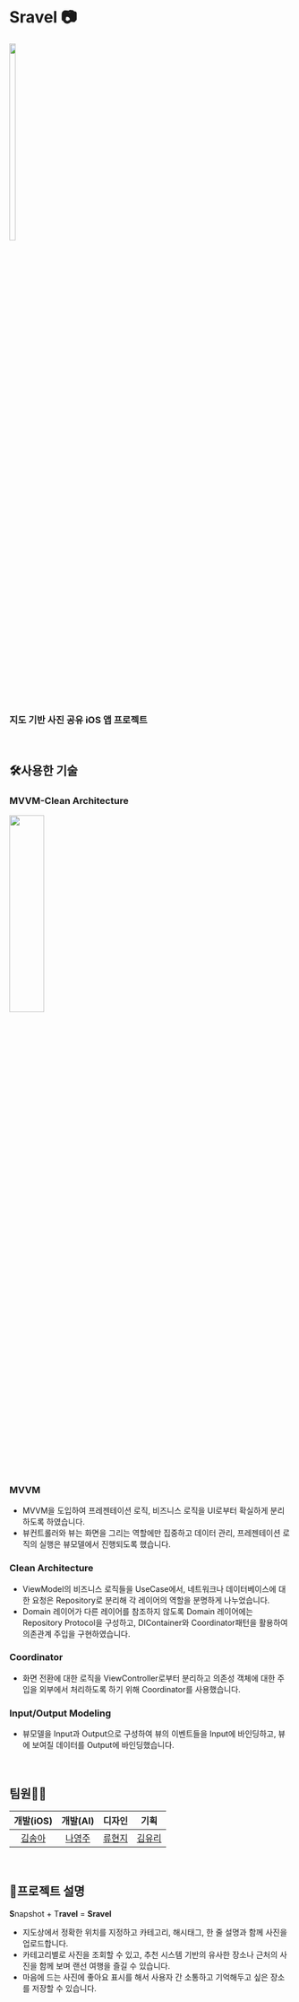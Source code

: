 # Sravel 📷

<img src = "https://img1.daumcdn.net/thumb/R1280x0/?scode=mtistory2&fname=https%3A%2F%2Fblog.kakaocdn.net%2Fdn%2Fwkvc1%2FbtrFT2RVLqb%2F4nJh2XS7tIOZsuL2g2dPP0%2Fimg.png" width="15%" height="30%">

### 지도 기반 사진 공유 iOS 앱 프로젝트

<br />

## 🛠사용한 기술
### **MVVM-Clean Architecture**
<img src = "https://blog.kakaocdn.net/dn/ba6gfD/btrroXYwxjv/zz7KOvT1aJ2rGbKZNnxexK/img.png" width="35%" height="30%">

### **MVVM**
  - MVVM을 도입하여 프레젠테이션 로직, 비즈니스 로직을 UI로부터 확실하게 분리하도록 하였습니다.
  - 뷰컨트롤러와 뷰는 화면을 그리는 역할에만 집중하고 데이터 관리, 프레젠테이션 로직의 실행은 뷰모델에서 진행되도록 했습니다.
### **Clean Architecture**
  - ViewModel의 비즈니스 로직들을 UseCase에서, 네트워크나 데이터베이스에 대한 요청은 Repository로 분리해 각 레이어의 역할을 분명하게 나누었습니다.
  - Domain 레이어가 다른 레이어를 참조하지 않도록 Domain 레이어에는 Repository Protocol을 구성하고, DIContainer와 Coordinator패턴을 활용하여 의존관계 주입을 구현하였습니다.
### **Coordinator**
  - 화면 전환에 대한 로직을 ViewController로부터 분리하고 의존성 객체에 대한 주입을 외부에서 처리하도록 하기 위해 Coordinator를 사용했습니다.
### **Input/Output Modeling**
  - 뷰모델을 Input과 Output으로 구성하여 뷰의 이벤트들을 Input에 바인딩하고, 뷰에 보여질 데이터를 Output에 바인딩했습니다.
  
 <br />

## 팀원🌱🌱


|            개발(iOS)             |                 개발(AI)                  |                 디자인                  |                기획                 |
| :----------------------------------: | :---------------------------------------: | :-------------------------------------: | :---------------------------------: |
| [김송아](https://github.com/asong57) | [나영주](https://github.com/YoungjuNa-KR) | [류현지](https://github.com/RyuHyeonji) | [김유리](https://github.com/GlassK) |


<br />  
  
## 👒프로젝트 설명

**S**napshot + T**ravel** = **Sravel**

- 지도상에서 정확한 위치를 지정하고 카테고리, 해시태그, 한 줄 설명과 함께 사진을 업로드합니다. 
- 카테고리별로 사진을 조회할 수 있고, 추천 시스템 기반의 유사한 장소나 근처의 사진을 함께 보며 랜선 여행을 즐길 수 있습니다. 
- 마음에 드는 사진에 좋아요 표시를 해서 사용자 간 소통하고 기억해두고 싶은 장소를 저장할 수 있습니다. 
